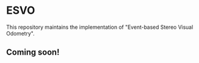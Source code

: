 # ESVO
This repository maintains the implementation of "Event-based Stereo Visual Odometry".

## Coming soon!
